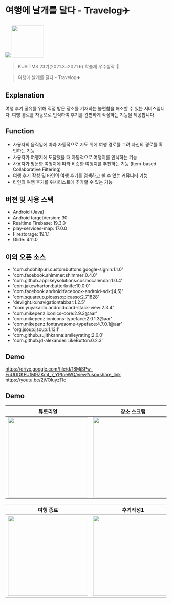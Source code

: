 # 여행에 날개를 달다 - Travelog✈️

<img src="https://img.shields.io/badge/platform-android-brightgreen">

<img src="https://user-images.githubusercontent.com/63048392/205852658-d04e0066-f47b-4e1a-8420-9bf5a42b08c9.png" width="100" height="100">

> KUSITMS 23기(2021.3~2021.6) 학술제 우수상작 🥉

> 여행에 날개를 달다 - Travelog✈️

## Explanation

여행 후기 공유를 위해 직접 방문 장소를 기재하는 불편함을 해소할 수 있는 서비스입니다. 여행 경로를 자동으로 인식하여 후기를 간편하게 작성하는 기능을 제공합니다

## Function

- 사용자의 움직임에 따라 자동적으로 지도 위에 여행 경로를 그려 자신의 경로를 확인하는 기능 
- 사용자가 여행지에 도달했을 때 자동적으로 여행지를 인식하는 기능
- 사용자가 방문한 여행지에 따라 비슷한 여행지를 추천하는 기능 (Item-based Collaborative Filtering)
- 여행 후기 작성 및 타인의 여행 후기를 검색하고 볼 수 있는 커뮤니티 기능
- 타인의 여행 후기를 위시리스트에 추가할 수 있는 기능

## 버전 및 사용 스택
- Android (Java)
- Android targetVersion: 30
- Realtime Firebase: 19.3.0
- play-services-map: 17.0.0
- Firestorage: 19.1.1
- Glide: 4.11.0

## 이외 오픈 소스
- 'com.shobhitpuri.custombuttons:google-signin:1.1.0'
- 'com.facebook.shimmer:shimmer:0.4.0'
- 'com.github.applikeysolutions:cosmocalendar:1.0.4'
- 'com.jakewharton:butterknife:10.0.0'
- 'com.facebook.android:facebook-android-sdk:[4,5)'
- 'com.squareup.picasso:picasso:2.71828'
- 'devlight.io:navigationtabbar:1.2.5'
- "com.yuyakaido.android:card-stack-view:2.3.4"
- 'com.mikepenz:iconics-core:2.9.3@aar'
- 'com.mikepenz:ionicons-typeface:2.0.1.3@aar'
- 'com.mikepenz:fontawesome-typeface:4.7.0.1@aar'
- 'org.jsoup:jsoup:1.13.1'
- 'com.github.sujithkanna:smileyrating:2.0.0'
- 'com.github.jd-alexander:LikeButton:0.2.3'

## Demo
https://drive.google.com/file/d/18MjSPw-EuUDDKFUfM9ZKmt_7_YPtneWQ/view?usp=share_link
https://youtu.be/2jVOluyzTlc

## Demo
|튜토리얼|장소 스크랩|여행 기록|
|---------|--------|------|
|<img src="https://user-images.githubusercontent.com/66097819/148501106-ec0168e2-8f36-43ac-8020-69573094ae9c.gif" width="250">|<img src="https://user-images.githubusercontent.com/66097819/148501139-cb0c7100-6233-45ce-a978-c614ff55850b.gif" width="250">|<img src="https://user-images.githubusercontent.com/66097819/148503391-3aead377-25f2-4dbe-8903-d8e73a66e005.gif" width="250">|

|여행 종료|후기작성1|후기작성2|
|------|------|------|
|<img src="https://user-images.githubusercontent.com/66097819/148501363-3bfbf526-3732-42dd-b48e-b08919035251.jpg" width="250">|<img src="https://user-images.githubusercontent.com/66097819/148501378-cb67e4f2-79f6-4cb4-b206-a74aef8c3f6a.jpg" width="250">|<img src="https://user-images.githubusercontent.com/66097819/148501369-5d17a863-1a8d-41dc-884a-cb35151080bf.jpg" width="250">|

